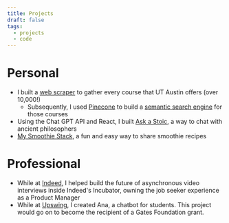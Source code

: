 ```yaml
---
title: Projects
draft: false
tags:
  - projects
  - code
---
```

# Personal
* I built a [web scraper](https://github.com/SomewhatJustin/UT-Austin-Course-Scraper) to gather every course that UT Austin offers (over 10,000!)
	* Subsequently, I used [Pinecone](https://www.pinecone.io/) to build a [semantic search engine](https://github.com/SomewhatJustin/ut-course-search) for those courses
* Using the Chat GPT API and React, I built [Ask a Stoic](https://stoic.justin.how), a way to chat with ancient philosophers
* [My Smoothie Stack](https://github.com/SomewhatJustin/smoothie-stack), a fun and easy way to share smoothie recipes

# Professional
* While at [Indeed](https://www.indeed.com/), I helped build the future of asynchronous video interviews inside Indeed's Incubator, owning the job seeker experience as a Product Manager
* While at [Upswing](https://upswing.io), I created Ana, a chatbot for students. This project would go on to become the recipient of a Gates Foundation grant.